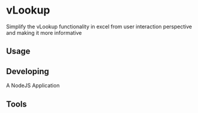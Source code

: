 # vLookup
Simplify the vLookup functionality in excel from user interaction perspective and making it more informative


## Usage



## Developing
A NodeJS Application


## Tools

